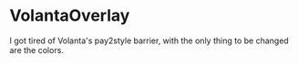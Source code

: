 # VolantaOverlay
I got tired of Volanta's pay2style barrier, with the only thing to be changed are the colors.
